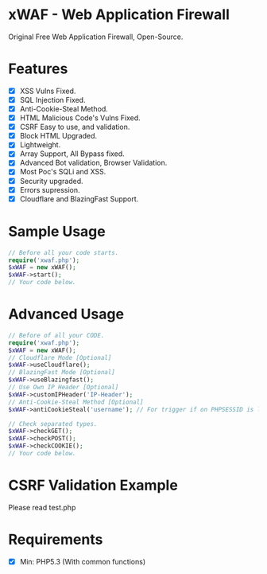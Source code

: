 # xWAF - Web Application Firewall
Original Free Web Application Firewall, Open-Source.

# Features

- [x] XSS Vulns Fixed.
- [x] SQL Injection Fixed.
- [x] Anti-Cookie-Steal Method.
- [x] HTML Malicious Code's Vulns Fixed.
- [x] CSRF Easy to use, and validation.
- [x] Block HTML Upgraded.
- [x] Lightweight.
- [x] Array Support, All Bypass fixed.
- [x] Advanced Bot validation, Browser Validation.
- [x] Most Poc's SQLi and XSS.
- [x] Security upgraded.
- [x] Errors supression.
- [x] Cloudflare and BlazingFast Support.

# Sample Usage
```php
// Before all your code starts.
require('xwaf.php');
$xWAF = new xWAF();
$xWAF->start();
// Your code below.
```
# Advanced Usage
```php
// Before of all your CODE.
require('xwaf.php');
$xWAF = new xWAF();
// Cloudflare Mode [Optional]
$xWAF->useCloudflare();
// BlazingFast Mode [Optional]
$xWAF->useBlazingfast();
// Use Own IP Header [Optional]
$xWAF->customIPHeader('IP-Header');
// Anti-Cookie-Steal Method [Optional]
$xWAF->antiCookieSteal('username'); // For trigger if on PHPSESSID is logged.

// Check separated types.
$xWAF->checkGET();
$xWAF->checkPOST();
$xWAF->checkCOOKIE();
// Your code below.
```
# CSRF Validation Example
Please read test.php

# Requirements

- [x] Min: PHP5.3 (With common functions)
